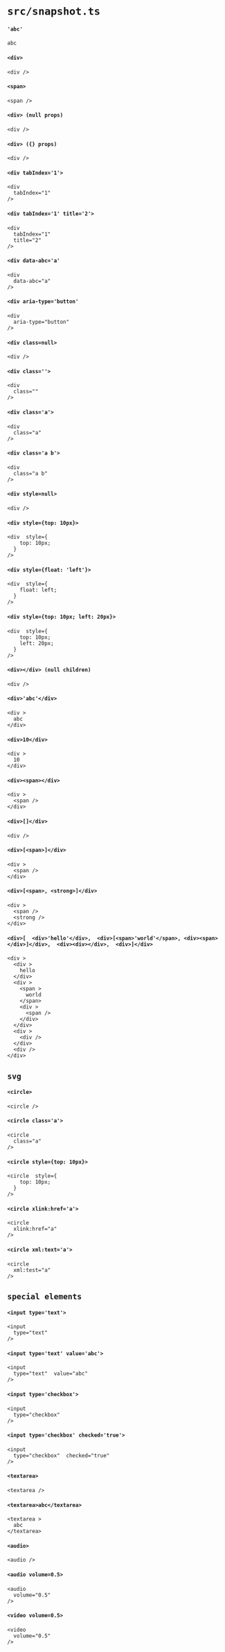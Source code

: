 # `src/snapshot.ts`

#### `'abc'`

    abc

#### `<div>`

    <div />

#### `<span>`

    <span />

#### `<div> (null props)`

    <div />

#### `<div> ({} props)`

    <div />

#### `<div tabIndex='1'>`

    <div
      tabIndex="1"
    />

#### `<div tabIndex='1' title='2'>`

    <div
      tabIndex="1"
      title="2"
    />

#### `<div data-abc='a'`

    <div
      data-abc="a"
    />

#### `<div aria-type='button'`

    <div
      aria-type="button"
    />

#### `<div class=null>`

    <div />

#### `<div class=''>`

    <div
      class=""
    />

#### `<div class='a'>`

    <div
      class="a"
    />

#### `<div class='a b'>`

    <div
      class="a b"
    />

#### `<div style=null>`

    <div />

#### `<div style={top: 10px}>`

    <div  style={
        top: 10px;
      }
    />

#### `<div style={float: 'left'}>`

    <div  style={
        float: left;
      }
    />

#### `<div style={top: 10px; left: 20px}>`

    <div  style={
        top: 10px;
        left: 20px;
      }
    />

#### `<div></div> (null children)`

    <div />

#### `<div>'abc'</div>`

    <div >
      abc
    </div>

#### `<div>10</div>`

    <div >
      10
    </div>

#### `<div><span></div>`

    <div >
      <span />
    </div>

#### `<div>[]</div>`

    <div />

#### `<div>[<span>]</div>`

    <div >
      <span />
    </div>

#### `<div>[<span>, <strong>]</div>`

    <div >
      <span />
      <strong />
    </div>

#### `<div>[  <div>'hello'</div>,  <div>[<span>'world'</span>, <div><span></div>]</div>,  <div><div></div>,  <div>]</div>`

    <div >
      <div >
        hello
      </div>
      <div >
        <span >
          world
        </span>
        <div >
          <span />
        </div>
      </div>
      <div >
        <div />
      </div>
      <div />
    </div>

## `svg`

####   `<circle>`

    <circle />

####   `<circle class='a'>`

    <circle
      class="a"
    />

####   `<circle style={top: 10px}>`

    <circle  style={
        top: 10px;
      }
    />

####   `<circle xlink:href='a'>`

    <circle
      xlink:href="a"
    />

####   `<circle xml:text='a'>`

    <circle
      xml:test="a"
    />

## `special elements`

####   `<input type='text'>`

    <input
      type="text"
    />

####   `<input type='text' value='abc'>`

    <input
      type="text"  value="abc"
    />

####   `<input type='checkbox'>`

    <input
      type="checkbox"
    />

####   `<input type='checkbox' checked='true'>`

    <input
      type="checkbox"  checked="true"
    />

####   `<textarea>`

    <textarea />

####   `<textarea>abc</textarea>`

    <textarea >
      abc
    </textarea>

####   `<audio>`

    <audio />

####   `<audio volume=0.5>`

    <audio
      volume="0.5"
    />

####   `<video volume=0.5>`

    <video
      volume="0.5"
    />

